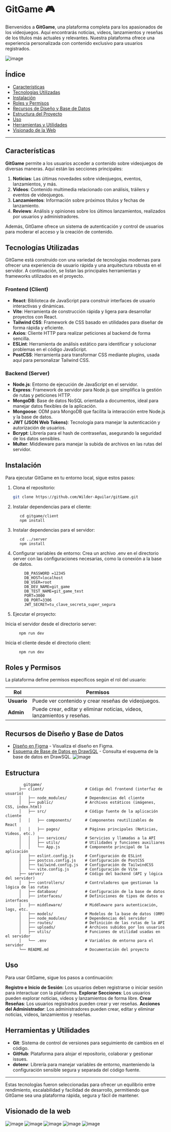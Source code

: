 # GitGame 🎮

Bienvenidos a **GitGame**, una plataforma completa para los apasionados de los videojuegos. Aquí encontrarás noticias, videos, lanzamientos y reseñas de los títulos más actuales y relevantes. Nuestra plataforma ofrece una experiencia personalizada con contenido exclusivo para usuarios registrados.

![image](https://github.com/user-attachments/assets/ee5b4c35-8c61-4dfe-a992-d7d48d590963)



## Índice
- [Características](#características)
- [Tecnologías Utilizadas](#tecnologías-utilizadas)
- [Instalación](#instalación)
- [Roles y Permisos](#roles-y-permisos)
- [Recursos de Diseño y Base de Datos](#recursos-de-diseño-y-base-de-datos)
- [Estructura del Proyecto](#estructura)
- [Uso](#uso)
- [Herramientas y Utilidades](#herramientas-y-utilidades)
- [Visionado de la Web](#visionado-de-la-web)




---

## Características

**GitGame** permite a los usuarios acceder a contenido sobre videojuegos de diversas maneras. Aquí están las secciones principales:

1. **Noticias**: Las últimas novedades sobre videojuegos, eventos, lanzamientos, y más.
2. **Videos**: Contenido multimedia relacionado con análisis, tráilers y eventos de videojuegos.
3. **Lanzamientos**: Información sobre próximos títulos y fechas de lanzamiento.
4. **Reviews**: Análisis y opiniones sobre los últimos lanzamientos, realizados por usuarios y administradores.

Además, GitGame ofrece un sistema de autenticación y control de usuarios para moderar el acceso y la creación de contenido.

## Tecnologías Utilizadas

GitGame está construido con una variedad de tecnologías modernas para ofrecer una experiencia de usuario rápida y una arquitectura robusta en el servidor. A continuación, se listan las principales herramientas y frameworks utilizados en el proyecto.

### Frontend (Client)
- **React**: Biblioteca de JavaScript para construir interfaces de usuario interactivas y dinámicas.
- **Vite**: Herramienta de construcción rápida y ligera para desarrollar proyectos con React.
- **Tailwind CSS**: Framework de CSS basado en utilidades para diseñar de forma rápida y eficiente.
- **Axios**: Cliente HTTP para realizar peticiones al backend de forma sencilla.
- **ESLint**: Herramienta de análisis estático para identificar y solucionar problemas en el código JavaScript.
- **PostCSS**: Herramienta para transformar CSS mediante plugins, usada aquí para personalizar Tailwind CSS.

### Backend (Server)
- **Node.js**: Entorno de ejecución de JavaScript en el servidor.
- **Express**: Framework de servidor para Node.js que simplifica la gestión de rutas y peticiones HTTP.
- **MongoDB**: Base de datos NoSQL orientada a documentos, ideal para manejar datos flexibles de la aplicación.
- **Mongoose**: ODM para MongoDB que facilita la interacción entre Node.js y la base de datos.
- **JWT (JSON Web Tokens)**: Tecnología para manejar la autenticación y autorización de usuarios.
- **Bcrypt**: Librería para el hash de contraseñas, asegurando la seguridad de los datos sensibles.
- **Multer**: Middleware para manejar la subida de archivos en las rutas del servidor.

## Instalación

Para ejecutar GitGame en tu entorno local, sigue estos pasos:

1. Clona el repositorio:
   ```bash
   git clone https://github.com/Wilder-Aguilar/gitGame.git

2. Instalar dependencias para el cliente:


          cd gitgame/client
          npm install
   
4. Instalar dependencias para el servidor:


          cd ../server
          npm install

5. Configurar variables de entorno: Crea un archivo .env en el directorio server con las configuraciones necesarias, como la conexión a la base de datos.

   
            DB_PASSWORD =12345
            DB_HOST=localhost
            DB_USER=root
            DB_DEV_NAME=git_game
            DB_TEST_NAME=git_game_test
            PORT=3000
            DB_PORT=3306
            JWT_SECRET=tu_clave_secreta_super_segura
   
   
7. Ejecutar el proyecto:

Inicia el servidor desde el directorio server:

          npm run dev
Inicia el cliente desde el directorio client:

          npm run dev


## Roles y Permisos

La plataforma define permisos específicos según el rol del usuario:

| Rol           | Permisos                                                                                           |
|---------------|----------------------------------------------------------------------------------------------------|
| **Usuario**   | Puede ver contenido y crear reseñas de videojuegos.                                       |
| **Admin**     | Puede crear, editar y eliminar noticias, videos, lanzamientos y reseñas.                           |


## Recursos de Diseño y Base de Datos

- [Diseño en Figma](https://www.figma.com/design/Of512zBJEbl0Xb7dhLwPqe/Untitled?node-id=17-3&node-type=canvas&t=DGR9bJCHvTUIh5bk-0) - Visualiza el diseño en Figma.
- [Esquema de Base de Datos en DrawSQL](https://drawsql.app/teams/f5-5/diagrams/git-games) - Consulta el esquema de la base de datos en DrawSQL.
  ![image](https://github.com/user-attachments/assets/cae33cf5-5618-4a21-9d2c-71787bf059de)



## Estructura

            gitgame/
          ├── client/                  # Código del frontend (interfaz de usuario)
          │   ├── node_modules/        # Dependencias del cliente
          │   ├── public/              # Archivos estáticos (imágenes, CSS, index.html)
          │   ├── src/                 # Código fuente de la aplicación cliente
          │   │   ├── components/      # Componentes reutilizables de React
          │   │   ├── pages/           # Páginas principales (Noticias, Videos, etc.)
          │   │   ├── services/        # Servicios y llamadas a la API
          │   │   ├── utils/           # Utilidades y funciones auxiliares
          │   │   └── App.js           # Componente principal de la aplicación
          │   ├── eslint.config.js     # Configuración de ESLint
          │   ├── postcss.config.js    # Configuración de PostCSS
          │   ├── tailwind.config.js   # Configuración de TailwindCSS
          │   └── vite.config.js       # Configuración de Vite
          ├── server/                  # Código del backend (API y lógica del servidor)
          │   ├── controllers/         # Controladores que gestionan la lógica de las rutas
          │   ├── database/            # Configuración de la base de datos
          │   ├── interfaces/          # Definiciones de tipos de datos e interfaces
          │   ├── middleware/          # Middleware para autenticación, logs, etc.
          │   ├── models/              # Modelos de la base de datos (ORM)
          │   ├── node_modules/        # Dependencias del servidor
          │   ├── routes/              # Definición de las rutas de la API
          │   ├── uploads/             # Archivos subidos por los usuarios
          │   ├── utils/               # Funciones de utilidad usadas en el servidor
          │   └── .env                 # Variables de entorno para el servidor
          └── README.md                # Documentación del proyecto

## Uso

Para usar GitGame, sigue los pasos a continuación:

**Registro e Inicio de Sesión**: Los usuarios deben registrarse o iniciar sesión para interactuar con la plataforma.
**Explorar Secciones**: Los usuarios pueden explorar noticias, videos y lanzamientos de forma libre.
**Crear Reseñas**: Los usuarios registrados pueden crear y ver reseñas.
**Acciones del Administrador**: Los administradores pueden crear, editar y eliminar noticias, videos, lanzamientos y reseñas.



## Herramientas y Utilidades

- **Git**: Sistema de control de versiones para seguimiento de cambios en el código.
- **GitHub**: Plataforma para alojar el repositorio, colaborar y gestionar issues.
- **dotenv**: Librería para manejar variables de entorno, manteniendo la configuración sensible segura y separada del código fuente.

---

Estas tecnologías fueron seleccionadas para ofrecer un equilibrio entre rendimiento, escalabilidad y facilidad de desarrollo, permitiendo que GitGame sea una plataforma rápida, segura y fácil de mantener.

## Visionado de la web

![image](https://github.com/user-attachments/assets/0f6a4829-f3fe-422f-881d-c75fb2f15e57) ![image](https://github.com/user-attachments/assets/52b2533f-8b10-4f67-96f6-381a69168b70) ![image](https://github.com/user-attachments/assets/3097400d-5c90-47a9-8890-8dac78a754f7) ![image](https://github.com/user-attachments/assets/a5ae141b-c87d-48d8-b6e9-056b85c7ffb5) ![image](https://github.com/user-attachments/assets/090e68c8-2056-4eb7-a9d1-a4561774c89d)



